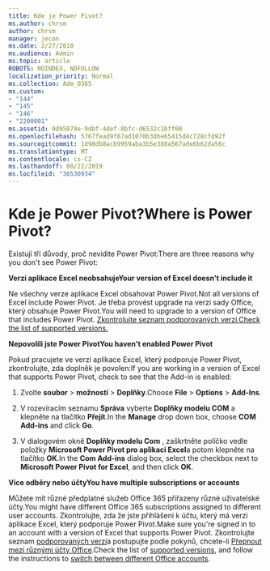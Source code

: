 ```yaml
---
title: Kde je Power Pivot?
ms.author: chrsm
author: chrsm
manager: jecon
ms.date: 2/27/2018
ms.audience: Admin
ms.topic: article
ROBOTS: NOINDEX, NOFOLLOW
localization_priority: Normal
ms.collection: Adm_O365
ms.custom:
- "144"
- "145"
- "146"
- "2200001"
ms.assetid: 0d95078e-9dbf-4def-8bfc-d6532c1bff00
ms.openlocfilehash: 5767fead9f67ad1070b3dbe65415d4c728cfd92f
ms.sourcegitcommit: 1d98db8acb9959aba3b5e308a567ade6b62da56c
ms.translationtype: MT
ms.contentlocale: cs-CZ
ms.lasthandoff: 08/22/2019
ms.locfileid: "36530934"
---
```

# <a name="where-is-power-pivot"></a><span data-ttu-id="c9864-102">Kde je Power Pivot?</span><span class="sxs-lookup"><span data-stu-id="c9864-102">Where is Power Pivot?</span></span>

<span data-ttu-id="c9864-103">Existují tři důvody, proč nevidíte Power Pivot:</span><span class="sxs-lookup"><span data-stu-id="c9864-103">There are three reasons why you don't see Power Pivot:</span></span>
  
<span data-ttu-id="c9864-104">**Verzi aplikace Excel neobsahuje**</span><span class="sxs-lookup"><span data-stu-id="c9864-104">**Your version of Excel doesn't include it**</span></span>
  
<span data-ttu-id="c9864-105">Ne všechny verze aplikace Excel obsahovat Power Pivot.</span><span class="sxs-lookup"><span data-stu-id="c9864-105">Not all versions of Excel include Power Pivot.</span></span> <span data-ttu-id="c9864-106">Je třeba provést upgrade na verzi sady Office, který obsahuje Power Pivot.</span><span class="sxs-lookup"><span data-stu-id="c9864-106">You will need to upgrade to a version of Office that includes Power Pivot.</span></span> [<span data-ttu-id="c9864-107">Zkontrolujte seznam podporovaných verzí.</span><span class="sxs-lookup"><span data-stu-id="c9864-107">Check the list of supported versions.</span></span>](https://support.office.com/article/aa64e217-4b6e-410b-8337-20b87e1c2a4b.aspx)
  
<span data-ttu-id="c9864-108">**Nepovolili jste Power Pivot**</span><span class="sxs-lookup"><span data-stu-id="c9864-108">**You haven't enabled Power Pivot**</span></span>
  
<span data-ttu-id="c9864-109">Pokud pracujete ve verzi aplikace Excel, který podporuje Power Pivot, zkontrolujte, zda doplněk je povolen:</span><span class="sxs-lookup"><span data-stu-id="c9864-109">If you are working in a version of Excel that supports Power Pivot, check to see that the Add-in is enabled:</span></span>
  
1. <span data-ttu-id="c9864-110">Zvolte **soubor** \> **možností** \> **Doplňky**.</span><span class="sxs-lookup"><span data-stu-id="c9864-110">Choose **File** \> **Options** \> **Add-Ins**.</span></span>

2. <span data-ttu-id="c9864-111">V rozevíracím seznamu **Správa** vyberte **Doplňky modelu COM** a klepněte na tlačítko **Přejít**.</span><span class="sxs-lookup"><span data-stu-id="c9864-111">In the **Manage** drop down box, choose **COM Add-ins** and click **Go**.</span></span>

3. <span data-ttu-id="c9864-112">V dialogovém okně **Doplňky modelu Com** , zaškrtněte políčko vedle položky **Microsoft Power Pivot pro aplikaci Excel**a potom klepněte na tlačítko **OK**.</span><span class="sxs-lookup"><span data-stu-id="c9864-112">In the **Com Add-ins** dialog box, select the checkbox next to **Microsoft Power Pivot for Excel**, and then click **OK**.</span></span>

<span data-ttu-id="c9864-113">**Více odběry nebo účty**</span><span class="sxs-lookup"><span data-stu-id="c9864-113">**You have multiple subscriptions or accounts**</span></span>
  
<span data-ttu-id="c9864-114">Můžete mít různé předplatné služeb Office 365 přiřazeny různé uživatelské účty.</span><span class="sxs-lookup"><span data-stu-id="c9864-114">You might have different Office 365 subscriptions assigned to different user accounts.</span></span> <span data-ttu-id="c9864-115">Zkontrolujte, zda že jste přihlášeni k účtu, který má verzi aplikace Excel, který podporuje Power Pivot.</span><span class="sxs-lookup"><span data-stu-id="c9864-115">Make sure you're signed in to an account with a version of Excel that supports Power Pivot.</span></span> <span data-ttu-id="c9864-116">Zkontrolujte seznam [podporovaných verzí](https://support.office.com/article/aa64e217-4b6e-410b-8337-20b87e1c2a4b.aspx)a postupujte podle pokynů, chcete-li [Přepnout mezi různými účty Office](https://support.office.com/article/b9582171-fd1f-4284-9846-bdd72bb28426.aspx#BKMK_WebSwitchAccounts).</span><span class="sxs-lookup"><span data-stu-id="c9864-116">Check the list of [supported versions](https://support.office.com/article/aa64e217-4b6e-410b-8337-20b87e1c2a4b.aspx), and follow the instructions to [switch between different Office accounts](https://support.office.com/article/b9582171-fd1f-4284-9846-bdd72bb28426.aspx#BKMK_WebSwitchAccounts).</span></span>
